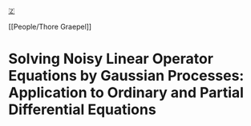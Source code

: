 [🇿](zotero://select/groups/5372906/items/F34F9ZS9)

[[People/Thore Graepel]] 
# Solving Noisy Linear Operator Equations by Gaussian Processes: Application to Ordinary and Partial Differential Equations

